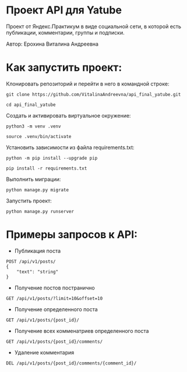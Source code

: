 # Проект API для Yatube
Проект от Яндекс.Практикум в виде социальной сети, в которой есть публикации, комментарии, группы и подписки.

Автор: Ерохина Виталина Андреевна

# Как запустить проект:

Клонировать репозиторий и перейти в него в командной строке:

```
git clone https://github.com/VitalinaAndreevna/api_final_yatube.git
```

```
cd api_final_yatube
```

Cоздать и активировать виртуальное окружение:

```
python3 -m venv .venv
```

```
source .venv/bin/activate
```

Установить зависимости из файла requirements.txt:

```
python -m pip install --upgrade pip
```

```
pip install -r requirements.txt
```

Выполнить миграции:

```
python manage.py migrate
```

Запустить проект:

```
python manage.py runserver
```

# Примеры запросов к API:

- Публикация поста
```
POST /api/v1/posts/
{
    "text": "string"
}
```

- Получение постов постранично
```
GET /api/v1/posts/?limit=10&offset=10
```

- Получение определенного поста
```
GET /api/v1/posts/{post_id}/
```

- Получение всех комменатриев определенного поста

```
GET /api/v1/posts/{post_id}/comments/
```

- Удаление комментария

```
DEL /api/v1/posts/{post_id}/comments/{comment_id}/
```
